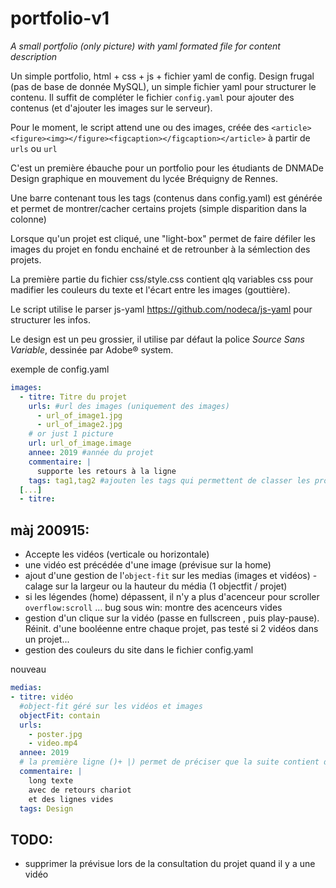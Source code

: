 # portfolio-v1
_A small portfolio (only picture) with yaml formated file for content description_

Un simple portfolio, html + css + js + fichier yaml de config.
Design frugal (pas de base de donnée MySQL), un simple fichier yaml pour structurer le contenu.
Il suffit de compléter le fichier `config.yaml` pour ajouter des contenus (et d'ajouter les images sur le serveur).

Pour le moment, le script attend une ou des images, créée des `<article><figure><img></figure><figcaption></figcaption></article>` à partir de `urls` ou `url`

C'est un première ébauche pour un portfolio pour les étudiants de DNMADe Design graphique en mouvement du lycée Bréquigny de Rennes.

Une barre contenant tous les tags (contenus dans config.yaml) est générée et permet de montrer/cacher certains projets (simple disparition dans la colonne)

Lorsque qu'un projet est cliqué, une "light-box" permet de faire défiler les images du projet en fondu enchainé et de retrounber à la sémlection des projets.

La première partie du fichier css/style.css contient qlq variables css pour madifier les couleurs du texte et l'écart entre les images (gouttière).

Le script utilise le parser js-yaml https://github.com/nodeca/js-yaml pour structurer les infos.

Le design est un peu grossier, il utilise par défaut la police *Source Sans Variable*, dessinée par Adobe® system.


exemple de config.yaml

```yaml
images:
  - titre: Titre du projet
    urls: #url des images (uniquement des images)
      - url_of_image1.jpg
      - url_of_image2.jpg
    # or just 1 picture
    url: url_of_image.image
    annee: 2019 #année du projet
    commentaire: |
      supporte les retours à la ligne
    tags: tag1,tag2 #ajouten les tags qui permettent de classer les projets
  [...]
  - titre: 
```

## màj 200915:
  - Accepte les vidéos (verticale ou horizontale)
  - une vidéo est précédée d'une image (prévisue sur la home)
  - ajout d'une gestion de l'`object-fit` sur les medias (images et vidéos) - calage sur la largeur ou la hauteur du média (1 objectfit / projet)
  - si les légendes (home) dépassent, il n'y a plus d'acenceur pour scroller `overflow:scroll` ... bug sous win: montre des acenceurs vides
  - gestion d'un clique sur la vidéo (passe en fullscreen , puis play-pause). Réinit. d'une booléenne entre chaque projet, pas testé si 2 vidéos dans un projet...
  - gestion des couleurs du site dans le fichier config.yaml
  
  nouveau
  ```yaml
  medias:
  - titre: vidéo
    #object-fit géré sur les vidéos et images
    objectFit: contain
    urls:
      - poster.jpg
      - video.mp4
    annee: 2019
    # la première ligne ()+ |) permet de préciser que la suite contient des retours à la ligne qu'il faut conserver
    commentaire: |
      long texte
      avec de retours chariot
      et des lignes vides
    tags: Design
 ```

## TODO:
- supprimer la prévisue lors de la consultation du projet quand il y a une vidéo
